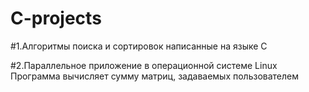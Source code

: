 # C-projects

#1.Алгоритмы поиска и сортировок написанные на языке C

#2.Параллельное приложение в операционной системе Linux
Программа вычисляет сумму матриц, задаваемых пользователем
